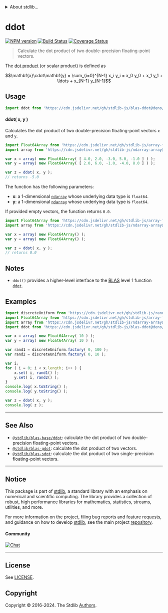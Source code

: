 <!--

@license Apache-2.0

Copyright (c) 2020 The Stdlib Authors.

Licensed under the Apache License, Version 2.0 (the "License");
you may not use this file except in compliance with the License.
You may obtain a copy of the License at

   http://www.apache.org/licenses/LICENSE-2.0

Unless required by applicable law or agreed to in writing, software
distributed under the License is distributed on an "AS IS" BASIS,
WITHOUT WARRANTIES OR CONDITIONS OF ANY KIND, either express or implied.
See the License for the specific language governing permissions and
limitations under the License.

-->


<details>
  <summary>
    About stdlib...
  </summary>
  <p>We believe in a future in which the web is a preferred environment for numerical computation. To help realize this future, we've built stdlib. stdlib is a standard library, with an emphasis on numerical and scientific computation, written in JavaScript (and C) for execution in browsers and in Node.js.</p>
  <p>The library is fully decomposable, being architected in such a way that you can swap out and mix and match APIs and functionality to cater to your exact preferences and use cases.</p>
  <p>When you use stdlib, you can be absolutely certain that you are using the most thorough, rigorous, well-written, studied, documented, tested, measured, and high-quality code out there.</p>
  <p>To join us in bringing numerical computing to the web, get started by checking us out on <a href="https://github.com/stdlib-js/stdlib">GitHub</a>, and please consider <a href="https://opencollective.com/stdlib">financially supporting stdlib</a>. We greatly appreciate your continued support!</p>
</details>

# ddot

[![NPM version][npm-image]][npm-url] [![Build Status][test-image]][test-url] [![Coverage Status][coverage-image]][coverage-url] <!-- [![dependencies][dependencies-image]][dependencies-url] -->

> Calculate the dot product of two double-precision floating-point vectors.

<section class="intro">

The [dot product][dot-product] (or scalar product) is defined as

<!-- <equation class="equation" label="eq:dot_product" align="center" raw="\mathbf{x}\cdot\mathbf{y} = \sum_{i=0}^{N-1} x_i y_i = x_0 y_0 + x_1 y_1 + \ldots + x_{N-1} y_{N-1}" alt="Dot product definition."> -->

```math
\mathbf{x}\cdot\mathbf{y} = \sum_{i=0}^{N-1} x_i y_i = x_0 y_0 + x_1 y_1 + \ldots + x_{N-1} y_{N-1}
```

<!-- <div class="equation" align="center" data-raw-text="\mathbf{x}\cdot\mathbf{y} = \sum_{i=0}^{N-1} x_i y_i = x_0 y_0 + x_1 y_1 + \ldots + x_{N-1} y_{N-1}" data-equation="eq:dot_product">
    <img src="https://cdn.jsdelivr.net/gh/stdlib-js/stdlib@d0afc603cdda35b11d5bd1633dd4dddb0d59e117/lib/node_modules/@stdlib/blas/ddot/docs/img/equation_dot_product.svg" alt="Dot product definition.">
    <br>
</div> -->

<!-- </equation> -->

</section>

<!-- /.intro -->



<section class="usage">

## Usage

```javascript
import ddot from 'https://cdn.jsdelivr.net/gh/stdlib-js/blas-ddot@deno/mod.js';
```

#### ddot( x, y )

Calculates the dot product of two double-precision floating-point vectors `x` and `y`.

```javascript
import Float64Array from 'https://cdn.jsdelivr.net/gh/stdlib-js/array-float64@deno/mod.js';
import array from 'https://cdn.jsdelivr.net/gh/stdlib-js/ndarray-array@deno/mod.js';

var x = array( new Float64Array( [ 4.0, 2.0, -3.0, 5.0, -1.0 ] ) );
var y = array( new Float64Array( [ 2.0, 6.0, -1.0, -4.0, 8.0 ] ) );

var z = ddot( x, y );
// returns -5.0
```

The function has the following parameters:

-   **x**: a 1-dimensional [`ndarray`][@stdlib/ndarray/array] whose underlying data type is `float64`.
-   **y**: a 1-dimensional [`ndarray`][@stdlib/ndarray/array] whose underlying data type is `float64`.

If provided empty vectors, the function returns `0.0`.

```javascript
import Float64Array from 'https://cdn.jsdelivr.net/gh/stdlib-js/array-float64@deno/mod.js';
import array from 'https://cdn.jsdelivr.net/gh/stdlib-js/ndarray-array@deno/mod.js';

var x = array( new Float64Array() );
var y = array( new Float64Array() );

var z = ddot( x, y );
// returns 0.0
```

</section>

<!-- /.usage -->

<section class="notes">

## Notes

-   `ddot()` provides a higher-level interface to the [BLAS][blas] level 1 function [`ddot`][@stdlib/blas/base/ddot].

</section>

<!-- /.notes -->

<section class="examples">

## Examples

<!-- eslint no-undef: "error" -->

```javascript
import discreteUniform from 'https://cdn.jsdelivr.net/gh/stdlib-js/random-base-discrete-uniform@deno/mod.js';
import Float64Array from 'https://cdn.jsdelivr.net/gh/stdlib-js/array-float64@deno/mod.js';
import array from 'https://cdn.jsdelivr.net/gh/stdlib-js/ndarray-array@deno/mod.js';
import ddot from 'https://cdn.jsdelivr.net/gh/stdlib-js/blas-ddot@deno/mod.js';

var x = array( new Float64Array( 10 ) );
var y = array( new Float64Array( 10 ) );

var rand1 = discreteUniform.factory( 0, 100 );
var rand2 = discreteUniform.factory( 0, 10 );

var i;
for ( i = 0; i < x.length; i++ ) {
    x.set( i, rand1() );
    y.set( i, rand2() );
}
console.log( x.toString() );
console.log( y.toString() );

var z = ddot( x, y );
console.log( z );
```

</section>

<!-- /.examples -->

<!-- Section for related `stdlib` packages. Do not manually edit this section, as it is automatically populated. -->

<section class="related">

* * *

## See Also

-   <span class="package-name">[`@stdlib/blas-base/ddot`][@stdlib/blas/base/ddot]</span><span class="delimiter">: </span><span class="description">calculate the dot product of two double-precision floating-point vectors.</span>
-   <span class="package-name">[`@stdlib/blas-gdot`][@stdlib/blas/gdot]</span><span class="delimiter">: </span><span class="description">calculate the dot product of two vectors.</span>
-   <span class="package-name">[`@stdlib/blas-sdot`][@stdlib/blas/sdot]</span><span class="delimiter">: </span><span class="description">calculate the dot product of two single-precision floating-point vectors.</span>

</section>

<!-- /.related -->

<!-- Section for all links. Make sure to keep an empty line after the `section` element and another before the `/section` close. -->


<section class="main-repo" >

* * *

## Notice

This package is part of [stdlib][stdlib], a standard library with an emphasis on numerical and scientific computing. The library provides a collection of robust, high performance libraries for mathematics, statistics, streams, utilities, and more.

For more information on the project, filing bug reports and feature requests, and guidance on how to develop [stdlib][stdlib], see the main project [repository][stdlib].

#### Community

[![Chat][chat-image]][chat-url]

---

## License

See [LICENSE][stdlib-license].


## Copyright

Copyright &copy; 2016-2024. The Stdlib [Authors][stdlib-authors].

</section>

<!-- /.stdlib -->

<!-- Section for all links. Make sure to keep an empty line after the `section` element and another before the `/section` close. -->

<section class="links">

[npm-image]: http://img.shields.io/npm/v/@stdlib/blas-ddot.svg
[npm-url]: https://npmjs.org/package/@stdlib/blas-ddot

[test-image]: https://github.com/stdlib-js/blas-ddot/actions/workflows/test.yml/badge.svg?branch=v0.2.0
[test-url]: https://github.com/stdlib-js/blas-ddot/actions/workflows/test.yml?query=branch:v0.2.0

[coverage-image]: https://img.shields.io/codecov/c/github/stdlib-js/blas-ddot/main.svg
[coverage-url]: https://codecov.io/github/stdlib-js/blas-ddot?branch=main

<!--

[dependencies-image]: https://img.shields.io/david/stdlib-js/blas-ddot.svg
[dependencies-url]: https://david-dm.org/stdlib-js/blas-ddot/main

-->

[chat-image]: https://img.shields.io/gitter/room/stdlib-js/stdlib.svg
[chat-url]: https://app.gitter.im/#/room/#stdlib-js_stdlib:gitter.im

[stdlib]: https://github.com/stdlib-js/stdlib

[stdlib-authors]: https://github.com/stdlib-js/stdlib/graphs/contributors

[umd]: https://github.com/umdjs/umd
[es-module]: https://developer.mozilla.org/en-US/docs/Web/JavaScript/Guide/Modules

[deno-url]: https://github.com/stdlib-js/blas-ddot/tree/deno
[deno-readme]: https://github.com/stdlib-js/blas-ddot/blob/deno/README.md
[umd-url]: https://github.com/stdlib-js/blas-ddot/tree/umd
[umd-readme]: https://github.com/stdlib-js/blas-ddot/blob/umd/README.md
[esm-url]: https://github.com/stdlib-js/blas-ddot/tree/esm
[esm-readme]: https://github.com/stdlib-js/blas-ddot/blob/esm/README.md
[branches-url]: https://github.com/stdlib-js/blas-ddot/blob/main/branches.md

[stdlib-license]: https://raw.githubusercontent.com/stdlib-js/blas-ddot/main/LICENSE

[dot-product]: https://en.wikipedia.org/wiki/Dot_product

[blas]: http://www.netlib.org/blas

[@stdlib/ndarray/array]: https://github.com/stdlib-js/ndarray-array/tree/deno

<!-- <related-links> -->

[@stdlib/blas/base/ddot]: https://github.com/stdlib-js/blas-base-ddot/tree/deno

[@stdlib/blas/gdot]: https://github.com/stdlib-js/blas-gdot/tree/deno

[@stdlib/blas/sdot]: https://github.com/stdlib-js/blas-sdot/tree/deno

<!-- </related-links> -->

</section>

<!-- /.links -->

